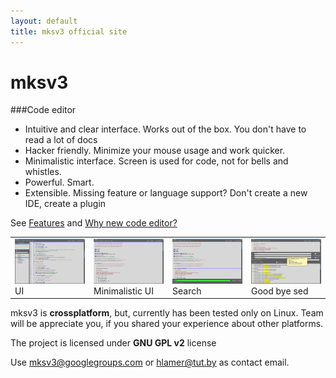 ```yaml
---
layout: default
title: mksv3 official site
---
```


# mksv3

###Code editor


* Intuitive and clear interface. Works out of the box. You don't have to read a lot of docs
* Hacker friendly. Minimize your mouse usage and work quicker.
* Minimalistic interface. Screen is used for code, not for bells and whistles.
* Powerful. Smart.
* Extensible. Missing feature or language support? Don't create a new IDE, create a plugin

See [Features](features.html) and [Why new code editor?](why-new.html)
    
<table frame="void">
    <tr>
        <td width="25%">
            <a href="screenshots/main-ui.png">
                <img src="screenshots/preview/main-ui.png" width="100%" height="100%"/>
            </a>
            UI
        </td>
        <td width="25%">
            <a href="screenshots/minimal.png">
                <img src="screenshots/preview/minimal.png" width="100%" height="100%"/>
            </a>
            Minimalistic UI
        </td>
        <td width="25%">
            <a href="screenshots/search.png">
                <img src="screenshots/preview/search.png" width="100%" height="100%"/>
            </a>
            Search
        </td>
        <td width="25%">
            <a href="screenshots/search-replace.png">
                <img src="screenshots/preview/search-replace.png" width="100%" height="100%"/>
            </a>
            Good bye sed
        </td>
    </tr>
</table>

mksv3 is **crossplatform**, but, currently has been tested only on Linux. Team will be appreciate you, if you shared your experience about other platforms.

The project is licensed under **GNU GPL v2** license

Use [mksv3@googlegroups.com](mailto:mksv3@googlegroups.com) or [hlamer@tut.by](mailto:hlamer@tut.by) as contact email.
